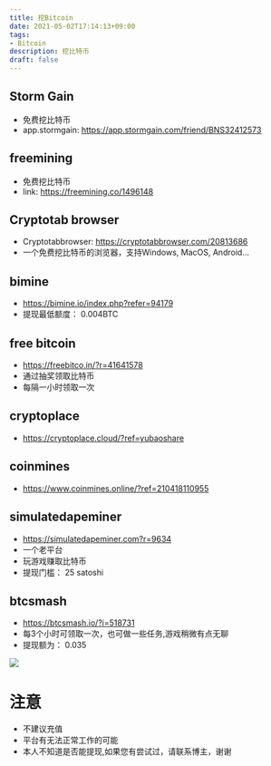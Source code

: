 ```yaml
---
title: 挖Bitcoin
date: 2021-05-02T17:14:13+09:00
tags: 
- Bitcoin
description: 挖比特币
draft: false
---
```


## Storm Gain
- 免费挖比特币
- app.stormgain: https://app.stormgain.com/friend/BNS32412573

<!--more-->

## freemining
- 免费挖比特币
- link: https://freemining.co/1496148

## Cryptotab browser
- Cryptotabbrowser: https://cryptotabbrowser.com/20813686
-  一个免费挖比特币的浏览器，支持Windows, MacOS, Android...

## bimine
- https://bimine.io/index.php?refer=94179
- 提现最低额度： 0.004BTC

## free bitcoin
- https://freebitco.in/?r=41641578
- 通过抽奖领取比特币
- 每隔一小时领取一次

## cryptoplace
- https://cryptoplace.cloud/?ref=yubaoshare

## coinmines
- https://www.coinmines.online/?ref=210418110955

## simulatedapeminer
- https://simulatedapeminer.com?r=9634
- 一个老平台
- 玩游戏赚取比特币
- 提现门槛： 25 satoshi

## btcsmash
- https://btcsmash.io/?i=518731
- 每3个小时可领取一次，也可做一些任务,游戏稍微有点无聊
- 提现额为： 0.035

<a href="https://btcsmash.io/?i=518731" target="_blank"><img src="https://btcsmash.io/images/foursixeight.gif" border="0"></a>

# 注意
- 不建议充值
- 平台有无法正常工作的可能
- 本人不知道是否能提现,如果您有尝试过，请联系博主，谢谢

